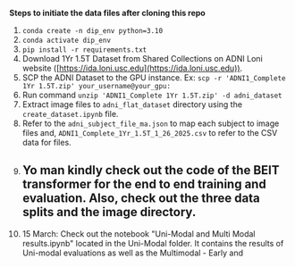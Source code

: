 **Steps to initiate the data files after cloning this repo**

1. `conda create -n dip_env python=3.10`
2. `conda activate dip_env`
3. `pip install -r requirements.txt`
4. Download 1Yr 1.5T Dataset from Shared Collections on ADNI Loni website ([https://ida.loni.usc.edu](https://ida.loni.usc.edu)).
5. SCP the ADNI Dataset to the GPU instance. Ex: `scp -r 'ADNI1_Complete 1Yr 1.5T.zip' your_username@your_gpu:`
6. Run command `unzip 'ADNI1_Complete 1Yr 1.5T.zip' -d adni_dataset`
7. Extract image files to `adni_flat_dataset` directory using the `create_dataset.ipynb` file.
8. Refer to the `adni_subject_file_ma.json` to map each subject to image files and, `ADNI1_Complete_1Yr_1.5T_1_26_2025.csv` to refer to the CSV data for files.
9. ## Yo man kindly check out the code of the **BEIT** transformer for the end to end training and evaluation. Also, check out the three data splits and the image directory.
10. 15 March: Check out the notebook "Uni-Modal and Multi Modal results.ipynb" located in the Uni-Modal folder. It contains the results of Uni-modal evaluations as well as the Multimodal - Early and 
